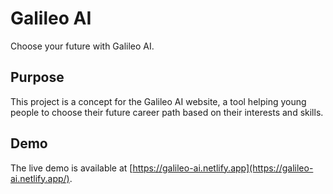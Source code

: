 # Galileo AI

Choose your future with Galileo AI.

## Purpose

This project is a concept for the Galileo AI website, a tool helping young people to choose their future career path based on their interests and skills.

## Demo

The live demo is available at [https://galileo-ai.netlify.app](https://galileo-ai.netlify.app/).
